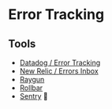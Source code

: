 # Error Tracking

## Tools

- [Datadog / Error Tracking](https://datadoghq.com/dg/real-user-monitoring/error-tracking/)
- [New Relic / Errors Inbox](/newrelic/errors-inbox.md)
- [Raygun](https://raygun.com/platform/crash-reporting)
- [Rollbar](https://rollbar.com)
- [Sentry](/sentry/README.md) 🌟

<!--
https://glitchtip.com/
https://logrocket.com/
https://highlight.io/
-->
